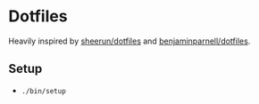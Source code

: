 Dotfiles
========

Heavily inspired by [sheerun/dotfiles](https://github.com/sheerun/dotfiles) and [benjaminparnell/dotfiles](https://github.com/benjaminparnell/dotfiles).

Setup
-----

* `./bin/setup`
